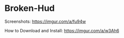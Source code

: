 # Broken-Hud
Screenshots: https://imgur.com/a/fu94w

How to Download and Install: https://imgur.com/a/w3Ah6
